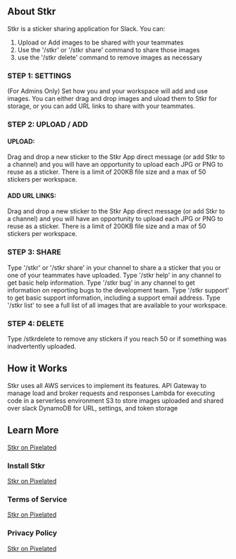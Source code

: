 
## About Stkr

Stkr is a sticker sharing application for Slack. You can:
1) Upload or Add images to be shared with your teammates
2) Use the '/stkr' or '/stkr share' command to share those images
3) use the '/stkr delete' command to remove images as necessary

### STEP 1: SETTINGS
(For Admins Only) Set how you and your workspace will add and use images. 
You can either drag and drop images and uload them to Stkr for storage, 
or you can add URL links to share with your teammates.

### STEP 2: UPLOAD / ADD

#### UPLOAD:

Drag and drop a new sticker to the Stkr App direct message (or add Stkr to a channel) 
and you will have an opportunity to upload each JPG or PNG to reuse as a sticker. 
There is a limit of 200KB file size and a max of 50 stickers per workspace.

#### ADD URL LINKS:

Drag and drop a new sticker to the Stkr App direct message (or add Stkr to a channel) 
and you will have an opportunity to upload each JPG or PNG to reuse as a sticker. 
There is a limit of 200KB file size and a max of 50 stickers per workspace.

### STEP 3: SHARE

Type '/stkr' or '/stkr share' in your channel to share a a sticker that you or one of your teammates have uploaded.
Type '/stkr help' in any channel to get basic help information.
Type '/stkr bug' in any channel to get information on reporting bugs to the development team.
Type '/stkr support' to get basic support information, including a support email address.
Type '/stkr list' to see a full list of all images that are available to your workspace.

### STEP 4: DELETE

Type /stkrdelete to remove any stickers if you reach 50 or if something was inadvertently uploaded.

## How it Works
Stkr uses all AWS services to implement its features.
API Gateway to manage load and broker requests and responses
Lambda for executing code in a serverless environment
S3 to store images uploaded and shared over slack
DynamoDB for URL, settings, and token storage

## Learn More

[Stkr on Pixelated](https://pixelated.tech/stkr.html)

### Install Stkr

[Stkr on Pixelated](https://pixelated.tech/stkr.html)

### Terms of Service

[Stkr on Pixelated](https://pixelated.tech/stkr.html)

### Privacy Policy

[Stkr on Pixelated](https://pixelated.tech/stkr.html)
